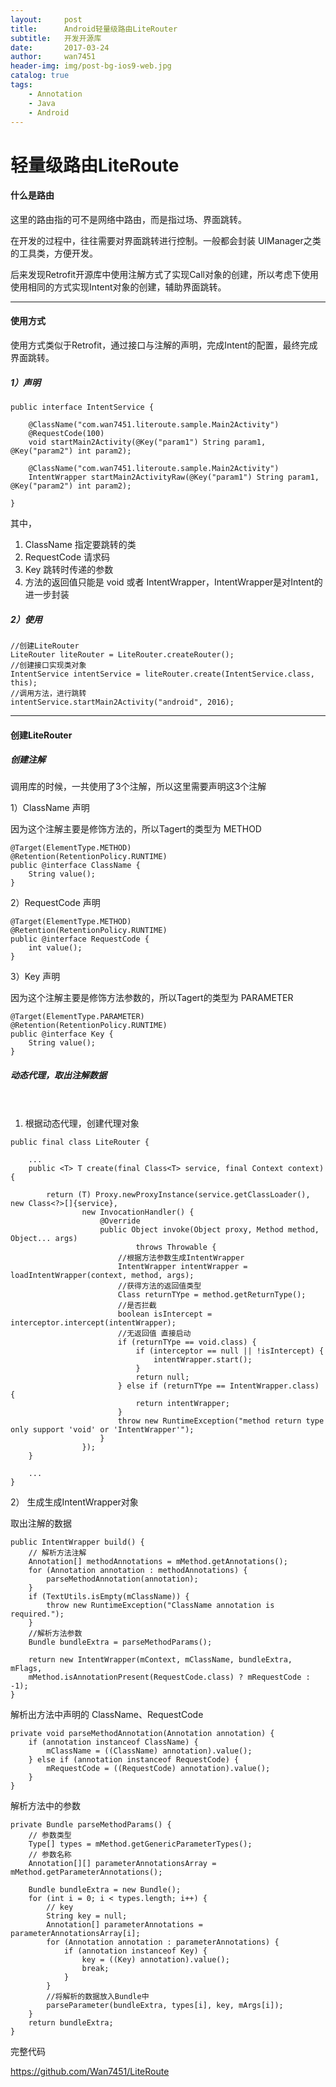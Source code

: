 ```yaml
---
layout:     post
title:      Android轻量级路由LiteRouter
subtitle:   开发开源库
date:       2017-03-24
author:     wan7451
header-img: img/post-bg-ios9-web.jpg
catalog: true
tags:
    - Annotation
    - Java
    - Android
---
```

# 轻量级路由LiteRoute
#### 什么是路由

这里的路由指的可不是网络中路由，而是指过场、界面跳转。

在开发的过程中，往往需要对界面跳转进行控制。一般都会封装 UIManager之类的工具类，方便开发。

后来发现Retrofit开源库中使用注解方式了实现Call对象的创建，所以考虑下使用使用相同的方式实现Intent对象的创建，辅助界面跳转。

---

#### 使用方式

使用方式类似于Retrofit，通过接口与注解的声明，完成Intent的配置，最终完成界面跳转。


##### 1）声明

```
public interface IntentService {

    @ClassName("com.wan7451.literoute.sample.Main2Activity")
    @RequestCode(100)
    void startMain2Activity(@Key("param1") String param1, @Key("param2") int param2);

    @ClassName("com.wan7451.literoute.sample.Main2Activity")
    IntentWrapper startMain2ActivityRaw(@Key("param1") String param1, @Key("param2") int param2);

}
```

其中，

1. ClassName 指定要跳转的类
2. RequestCode 请求码
3. Key 跳转时传递的参数
4. 方法的返回值只能是 void 或者 IntentWrapper，IntentWrapper是对Intent的进一步封装

##### 2）使用

```
//创建LiteRouter
LiteRouter liteRouter = LiteRouter.createRouter();
//创建接口实现类对象
IntentService intentService = liteRouter.create(IntentService.class, this);
//调用方法，进行跳转
intentService.startMain2Activity("android", 2016);
```

---

#### 创建LiteRouter

##### 创建注解
调用库的时候，一共使用了3个注解，所以这里需要声明这3个注解


1）ClassName 声明
  
  因为这个注解主要是修饰方法的，所以Tagert的类型为 METHOD 
    
```
@Target(ElementType.METHOD)
@Retention(RetentionPolicy.RUNTIME)
public @interface ClassName {
    String value();
}
``` 

2）RequestCode 声明
      
```
@Target(ElementType.METHOD)
@Retention(RetentionPolicy.RUNTIME)
public @interface RequestCode {
    int value();
}
``` 
3）Key 声明
  
  因为这个注解主要是修饰方法参数的，所以Tagert的类型为 PARAMETER 
    
```
@Target(ElementType.PARAMETER)
@Retention(RetentionPolicy.RUNTIME)
public @interface Key {
    String value();
}
``` 
##### 动态代理，取出注解数据
　　

1) 根据动态代理，创建代理对象

```
public final class LiteRouter {

    ...
    public <T> T create(final Class<T> service, final Context context) {

        return (T) Proxy.newProxyInstance(service.getClassLoader(), new Class<?>[]{service},
                new InvocationHandler() {
                    @Override
                    public Object invoke(Object proxy, Method method, Object... args)
                            throws Throwable {
                        //根据方法参数生成IntentWrapper
                        IntentWrapper intentWrapper = loadIntentWrapper(context, method, args);
                        //获得方法的返回值类型
                        Class returnTYpe = method.getReturnType();
                        //是否拦截
                        boolean isIntercept = interceptor.intercept(intentWrapper);
                        //无返回值 直接启动
                        if (returnTYpe == void.class) {
                            if (interceptor == null || !isIntercept) {
                                intentWrapper.start();
                            }
                            return null;
                        } else if (returnTYpe == IntentWrapper.class) {
                            return intentWrapper;
                        }
                        throw new RuntimeException("method return type only support 'void' or 'IntentWrapper'");
                    }
                });
    }

    ...
}
```

2） 生成生成IntentWrapper对象

取出注解的数据

```
public IntentWrapper build() {
    // 解析方法注解
    Annotation[] methodAnnotations = mMethod.getAnnotations();
    for (Annotation annotation : methodAnnotations) {
        parseMethodAnnotation(annotation);
    }
    if (TextUtils.isEmpty(mClassName)) {
        throw new RuntimeException("ClassName annotation is required.");
    }
    //解析方法参数
    Bundle bundleExtra = parseMethodParams();

    return new IntentWrapper(mContext, mClassName, bundleExtra, mFlags,
    mMethod.isAnnotationPresent(RequestCode.class) ? mRequestCode : -1);
}
```

解析出方法中声明的 ClassName、RequestCode

```
private void parseMethodAnnotation(Annotation annotation) {
    if (annotation instanceof ClassName) {
        mClassName = ((ClassName) annotation).value();
    } else if (annotation instanceof RequestCode) {
        mRequestCode = ((RequestCode) annotation).value();
    }
}
```

解析方法中的参数

```
private Bundle parseMethodParams() {
    // 参数类型
    Type[] types = mMethod.getGenericParameterTypes();
    // 参数名称
    Annotation[][] parameterAnnotationsArray = mMethod.getParameterAnnotations();

    Bundle bundleExtra = new Bundle();
    for (int i = 0; i < types.length; i++) {
        // key
        String key = null;
        Annotation[] parameterAnnotations = parameterAnnotationsArray[i];
        for (Annotation annotation : parameterAnnotations) {
            if (annotation instanceof Key) {
                key = ((Key) annotation).value();
                break;
            }
        }
        //将解析的数据放入Bundle中
        parseParameter(bundleExtra, types[i], key, mArgs[i]);
    }
    return bundleExtra;
}
```



完整代码

https://github.com/Wan7451/LiteRoute

